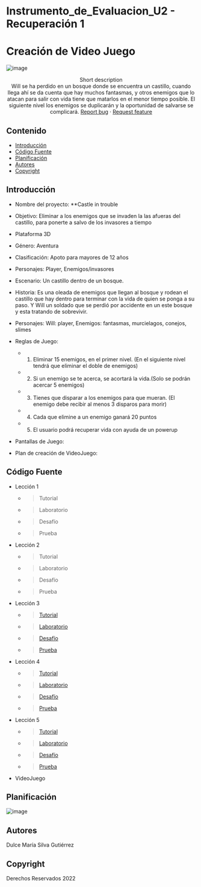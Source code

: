 # Instrumento_de_Evaluacion_U2 - Recuperación 1
# Creación de Video Juego
<p align="center"> 

![image](https://user-images.githubusercontent.com/72763529/203613017-268bdb0d-b8fc-4c7f-b6d7-f9c5923289a9.png)

<p align="center">
    Short description
    <br>
    Will se ha perdido en un bosque donde se encuentra un castillo, cuando llega ahí se da cuenta que hay muchos fantasmas, y otros enemigos que lo atacan para salir con vida tiene que matarlos en el menor tiempo posible. El siguiente nivel los enemigos se duplicarán y la oportunidad de salvarse se complicará. 
    <a href="https://reponame/issues/new?template=bug.md">Report bug</a>
    ·
    <a href="https://reponame/issues/new?template=feature.md&labels=feature">Request feature</a>
  </p>
</p>


## Contenido

- [Introducción](#introducción)
- [Código Fuente](#código-fuente)
- [Planificación](#planificación)
- [Autores](#autores)
- [Copyright](#copyright)


## Introducción

- Nombre del proyecto:  **Castle in trouble
- Objetivo: Eliminar a los enemigos que se invaden la las afueras del castillo, para ponerte a salvo de los invasores a tiempo
- Plataforma 3D 
- Género: Aventura
- Clasificación: Apoto para mayores de 12 años 
- Personajes: Player, Enemigos/invasores
- Escenario: Un castillo dentro de un bosque.
- Historia: Es una oleada de enemigos que llegan al bosque y rodean el castillo que hay dentro para terminar con la vida de quien se ponga a su paso. Y Will un soldado que se perdió por accidente en un este bosque y esta tratando de sobrevivir.
- Personajes: Will: player, Enemigos: fantasmas, murcielagos, conejos, slimes
- Reglas de Juego: 
    - 1. Eliminar 15 enemigos, en el primer nivel. (En el siguiente nivel tendrá que eliminar el doble de enemigos) 
    - 2. Si un enemigo se te acerca, se acortará la vida.(Solo se podrán acercar 5 enemigos) 
    - 3. Tienes que disparar a los enemigos para que mueran. (El enemigo debe recibir al menos 3 disparos para morir)
    - 4. Cada que elimine a un enemigo ganará 20 puntos
    - 5. El usuario podrá recuperar vida  con ayuda de un powerup
    
    
- Pantallas de Juego:
    

- Plan de creación de VideoJuego:

## Código Fuente

* Lección 1
  * > Tutorial
  * > Laboratorio
  * > Desafío
  * > Prueba
* Lección 2
  * > Tutorial
  * > Laboratorio
  * > Desafío
  * > Prueba
* Lección 3
  * > [Tutorial](https://github.com/dulcesg1/Instrumento_de_Evaluacion_U2/tree/main/Leccion_3_Export)
  * > [Laboratorio](https://github.com/dulcesg1/Instrumento_de_Evaluacion_U2/tree/main/Laboratorio_3_Export)
  * > [Desafío](https://github.com/dulcesg1/Instrumento_de_Evaluacion_U2/tree/main/Challenge_3_Export)
  * > [Prueba](https://github.com/dulcesg1/Instrumento_de_Evaluacion_U2/blob/main/Quiz_Leccion_3.PNG)
* Lección 4
  * > [Tutorial](https://github.com/dulcesg1/Instrumento_de_Evaluacion_U2/tree/main/Leccion_4_Export)
  * > [Laboratorio](https://github.com/dulcesg1/Instrumento_de_Evaluacion_U2/tree/main/Laboratorio_4_Export)
  * > [Desafío](https://github.com/dulcesg1/Instrumento_de_Evaluacion_U2/tree/main/Challenge_4_Export)
  * > [Prueba](https://github.com/dulcesg1/Instrumento_de_Evaluacion_U2/blob/main/Quiz_Leccion_4.png)
* Lección 5
  * > [Tutorial](https://github.com/dulcesg1/Instrumento_de_Evaluacion_U2/tree/main/Leccion_5_Export)
  * > [Laboratorio](https://github.com/dulcesg1/Instrumento_de_Evaluacion_U2/tree/main/Laboratorio_5_Export)
  * > [Desafío](https://github.com/dulcesg1/Instrumento_de_Evaluacion_U2/tree/main/Challenge_5_Export)
  * > [Prueba](https://github.com/dulcesg1/Instrumento_de_Evaluacion_U2/blob/main/Quiz_Leccion_5.PNG)
* VideoJuego

## Planificación
![image](https://user-images.githubusercontent.com/72763529/205417426-72cc652d-b8d1-48d6-80bd-b95285b7f375.png)



## Autores
Dulce María Silva Gutiérrez

## Copyright
Derechos Reservados 2022
